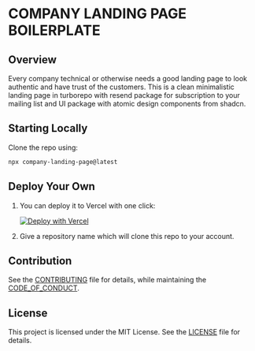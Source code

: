 # COMPANY LANDING PAGE BOILERPLATE

## Overview

Every company technical or otherwise needs a good landing page to look authentic and have trust of the customers. This is a clean minimalistic landing page in turborepo with resend package for subscription to your mailing list and UI package with atomic design components from shadcn. 

## Starting Locally

Clone the repo using:

```sh
npx company-landing-page@latest
```

## Deploy Your Own

1) You can deploy it to Vercel with one click:

    [![Deploy with Vercel](https://vercel.com/button)](https://vercel.com/new/clone?repository-url=https%3A%2F%2Fgithub.com%2Fanoopkarnik%2Fcompany-landing-page&project-name=nextjs-app
    )

2) Give a repository name which will clone this repo to your account.

## Contribution

See the [CONTRIBUTING](CONTRIBUTING) file for details, while maintaining the [CODE_OF_CONDUCT](CODE_OF_CONDUCT).

## License

This project is licensed under the MIT License. See the [LICENSE](LICENSE) file for details.

